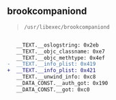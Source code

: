 ## brookcompaniond

> `/usr/libexec/brookcompaniond`

```diff

   __TEXT.__oslogstring: 0x2eb
   __TEXT.__objc_classname: 0xe7
   __TEXT.__objc_methtype: 0x4ef
-  __TEXT.__info_plist: 0x419
+  __TEXT.__info_plist: 0x421
   __TEXT.__unwind_info: 0xc8
   __DATA_CONST.__auth_got: 0x190
   __DATA_CONST.__got: 0xc0

```
